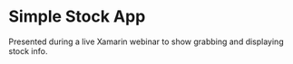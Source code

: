 # Simple Stock App

Presented during a live Xamarin webinar to show grabbing and displaying stock info.
